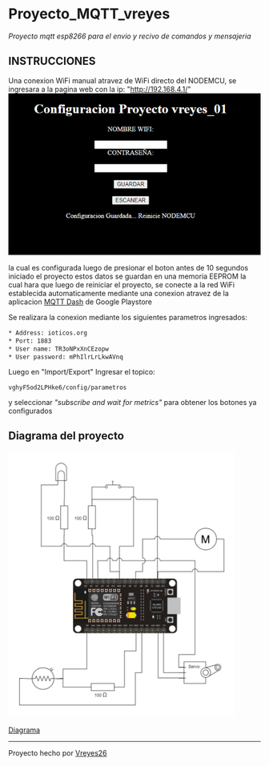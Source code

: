 # Proyecto_MQTT_vreyes
_Proyecto mqtt esp8266 para el envio y recivo de comandos y mensajeria_

## INSTRUCCIONES 
Una conexion WiFi manual atravez de WiFi directo del NODEMCU, se ingresara a la pagina web con la ip: "http://192.168.4.1/" 
![Imagen de ejemplo de pagina](pagina.png)

la cual es configurada luego de presionar el boton antes de 10 segundos iniciado el proyecto estos datos se guardan en una memoria EEPROM la cual hara que luego de reiniciar el proyecto, se conecte a la red WiFi establecida automaticamente
mediante una conexion atravez de la aplicacion [MQTT Dash](https://play.google.com/store/apps/details?id=net.routix.mqttdash&hl=es_419&gl=US) de Google Playstore

Se realizara la conexion mediante los siguientes parametros ingresados:

```
* Address: ioticos.org
* Port: 1883
* User name: TR3oNPxXnCEzopw
* User password: mPhIlrLrLkwAVnq
```

Luego en "Import/Export" Ingresar el topico:
```
vghyF5od2LPHke6/config/parametros
```

y seleccionar *"subscribe and wait for metrics"* para obtener los botones ya configurados

## Diagrama del proyecto
![imagen diagrama proyecto](unknown2.png)

[Diagrama](diagrama_proyecto.jpg)

---
Proyecto hecho por [Vreyes26](https://github.com/Vreyes26/Proyecto_MQTT_vreyes)
